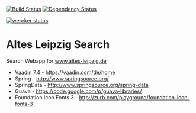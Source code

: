 [![Build Status](https://travis-ci.org/ahoehma/altes-leipzig-search.svg?branch=master)](https://travis-ci.org/ahoehma/altes-leipzig-search)
[![Dependency Status](https://www.versioneye.com/user/projects/5494867edd709d811f000591/badge.svg?style=flat)](https://www.versioneye.com/user/projects/5494867edd709d811f000591)


[![wercker status](https://app.wercker.com/status/b1b70360527c4912a5527c73d3c79caf/m "wercker status")](https://app.wercker.com/project/bykey/b1b70360527c4912a5527c73d3c79caf)

Altes Leipzig Search
====================

Search Webapp for www.altes-leipzig.de

* Vaadin 7.4 - https://vaadin.com/de/home
* Spring - http://www.springsource.org/
* SpringData - http://www.springsource.org/spring-data
* Guava - https://code.google.com/p/guava-libraries/
* Foundation Icon Fonts 3 - http://zurb.com/playground/foundation-icon-fonts-3
